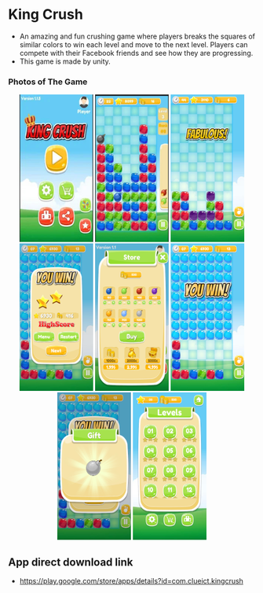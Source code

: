 # King Crush
* An amazing and fun crushing game where players breaks the squares of similar colors to win each level and move to the next level.
Players can compete with their Facebook friends and see how they are progressing.
* This game is made by unity.

### Photos of The Game
<p align="center">
 <img src="./images/8.jpg" width="150" height="300">  <img src="./images/7.jpg" width="150" height="300"> <img src="./images/2.jpg" width="150" height="300"> <img src="./images/3.jpg" width="150" height="300"> <img src="./images/4.jpg" width="150" height="300"> <img src="./images/5.jpg" width="150" height="300"> <img src="./images/6.jpg" width="150" height="300"> <img src="./images/1.jpg" width="150" height="300"> 
</p>

## App direct download link
 * https://play.google.com/store/apps/details?id=com.clueict.kingcrush
